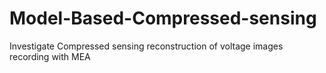 # Model-Based-Compressed-sensing
Investigate Compressed sensing reconstruction of voltage images recording with MEA
